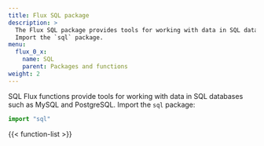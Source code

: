 ```yaml
---
title: Flux SQL package
description: >
  The Flux SQL package provides tools for working with data in SQL databases such as MySQL and PostgreSQL.
  Import the `sql` package.
menu:
  flux_0_x:
    name: SQL
    parent: Packages and functions
weight: 2
---
```


SQL Flux functions provide tools for working with data in SQL databases such as MySQL and PostgreSQL.
Import the `sql` package:

```js
import "sql"
```

{{< function-list >}}
